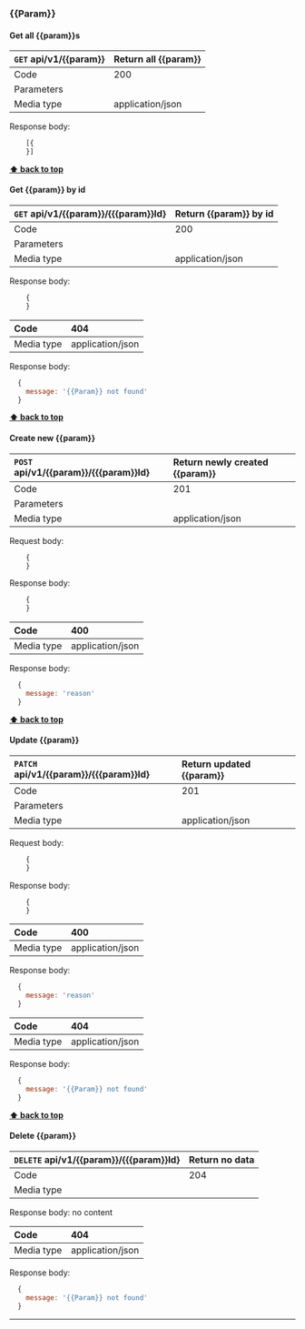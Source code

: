 ### {{Param}}

#### Get all {{param}}s
| `GET`  api/v1/{{param}}| Return all {{param}} |
| :---             | :---- |
| Code             | 200 |
| Parameters |     |
| Media type | application/json |

Response body:
```javascript
	[{
	}]
```
**[⬆ back to top](#table-of-contents)**

#### Get {{param}} by id
| `GET`  api/v1/{{param}}/{{{param}}Id}     | Return {{param}} by id|
| :---             | :---- |
| Code             | 200 |
| Parameters |    |
| Media type | application/json |

Response body:
```javascript
	{
	}
```

| Code             | 404 |
| :---             | :---- |
| Media type | application/json |
Response body:
```javascript
  { 
    message: '{{Param}} not found'
  }
```
**[⬆ back to top](#table-of-contents)**

#### Create new {{param}}
| `POST`  api/v1/{{param}}/{{{param}}Id}     | Return newly created {{param}}|
| :---             | :---- |
| Code             | 201 |
| Parameters |    |
| Media type | application/json |

Request body:
```javascript
	{
	}

```

Response body:
```javascript
	{
	}
```

| Code             | 400 |
| :---             | :---- |
| Media type | application/json |
Response body:
```javascript
  { 
    message: 'reason'
  }
```
**[⬆ back to top](#table-of-contents)**

#### Update {{param}}

| `PATCH` api/v1/{{param}}/{{{param}}Id}  | Return updated {{param}} |
| :---             | :---- |
| Code             | 201 |
| Parameters |    |
| Media type | application/json |

Request body:
```javascript
	{
	}

```

Response body:
```javascript
	{
	}
```

| Code             | 400 |
| :---             | :---- |
| Media type | application/json |
Response body:
```javascript
  { 
    message: 'reason'
  }
```
| Code             | 404 |
| :---             | :---- |
| Media type | application/json |
Response body:
```javascript
  { 
    message: '{{Param}} not found'
  }
```
**[⬆ back to top](#table-of-contents)**

#### Delete {{param}}
| `DELETE`  api/v1/{{param}}/{{{param}}Id}     | Return no data |
| :---             | :---- |
| Code             | 204 |
| Media type |  |
Response body: no content

| Code             | 404 |
| :---             | :---- |
| Media type | application/json |
Response body:
```javascript
  { 
    message: '{{Param}} not found'
  }
```
---
